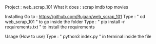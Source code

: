 Project : web_scrap_101
 What it does : scrap imdb top movies

Installing
 Go to : https://github.com/Rujaan/web_scrap_101
 Type : " cd web_scrap_101 " to go inside the folder 
 Type : " pip install -r requirements.txt " to install the requirements

Usage (How to use)
 Type : " python3 index.py " in terminal inside the file

